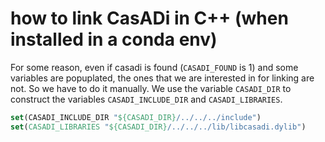 # how to link CasADi in C++ (when installed in a conda env)


For some reason, even if casadi is found (`CASADI_FOUND` is 1) and some variables are popuplated,
the ones that we are interested in for linking are not. So we have to do it manually. 
We use the variable `CASADI_DIR` to construct the variables `CASADI_INCLUDE_DIR` and `CASADI_LIBRARIES`.
```cmake
set(CASADI_INCLUDE_DIR "${CASADI_DIR}/../../../include")
set(CASADI_LIBRARIES "${CASADI_DIR}/../../../lib/libcasadi.dylib")
```
